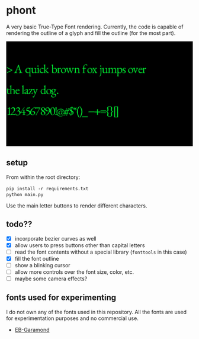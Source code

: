 # phont

A very basic True-Type Font rendering. Currently, the code is capable of rendering the outline of a glyph and fill the outline (for the most part).

<p align="center">
  <img src="./assets/phont_screenshot.png" width=700 />
</p>

## setup

From within the root directory:
```
pip install -r requirements.txt
python main.py
```

Use the main letter buttons to render different characters.

## todo??

- [x] incorporate bezier curves as well
- [x] allow users to press buttons other than capital letters
- [ ] read the font contents without a special library (`fonttools` in this case)
- [x] fill the font outline
- [ ] show a blinking cursor
- [ ] allow more controls over the font size, color, etc.
- [ ] maybe some camera effects?

## fonts used for experimenting

I do not own any of the fonts used in this repository. All the fonts are used for experimentation purposes and no commercial use.

- [EB-Garamond](https://github.com/georgd/EB-Garamond)